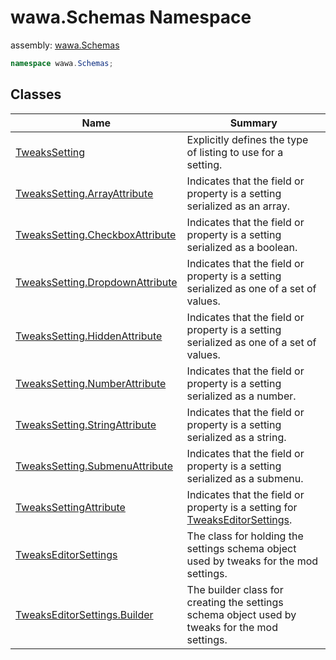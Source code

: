 # wawa\.Schemas Namespace

assembly: [wawa\.Schemas](../wawa.Schemas.md)



```csharp
namespace wawa.Schemas;
```

## Classes

| Name | Summary |
|------|---------|
| [TweaksSetting](./wawa.Schemas/TweaksSetting.md) | Explicitly defines the type of listing to use for a setting\. |
| [TweaksSetting\.ArrayAttribute](./wawa.Schemas/ArrayAttribute.md) | Indicates that the field or property is a setting serialized as an array\. |
| [TweaksSetting\.CheckboxAttribute](./wawa.Schemas/CheckboxAttribute.md) | Indicates that the field or property is a setting serialized as a boolean\. |
| [TweaksSetting\.DropdownAttribute](./wawa.Schemas/DropdownAttribute.md) | Indicates that the field or property is a setting serialized as one of a set of values\. |
| [TweaksSetting\.HiddenAttribute](./wawa.Schemas/HiddenAttribute.md) | Indicates that the field or property is a setting serialized as one of a set of values\. |
| [TweaksSetting\.NumberAttribute](./wawa.Schemas/NumberAttribute.md) | Indicates that the field or property is a setting serialized as a number\. |
| [TweaksSetting\.StringAttribute](./wawa.Schemas/StringAttribute.md) | Indicates that the field or property is a setting serialized as a string\. |
| [TweaksSetting\.SubmenuAttribute](./wawa.Schemas/SubmenuAttribute.md) | Indicates that the field or property is a setting serialized as a submenu\. |
| [TweaksSettingAttribute](./wawa.Schemas/TweaksSettingAttribute.md) | Indicates that the field or property is a setting for [TweaksEditorSettings](../wawa.Schemas/wawa.Schemas/TweaksEditorSettings.md)\. |
| [TweaksEditorSettings](./wawa.Schemas/TweaksEditorSettings.md) | The class for holding the settings schema object used by tweaks for the mod settings\. |
| [TweaksEditorSettings\.Builder](./wawa.Schemas/Builder.md) | The builder class for creating the settings schema object used by tweaks for the mod settings\. |


